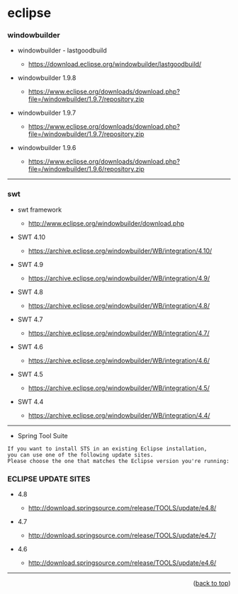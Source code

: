 <a name="topage"></a>

# eclipse


### windowbuilder

* windowbuilder - lastgoodbuild
    * https://download.eclipse.org/windowbuilder/lastgoodbuild/

* windowbuilder 1.9.8
    * https://www.eclipse.org/downloads/download.php?file=/windowbuilder/1.9.7/repository.zip

* windowbuilder 1.9.7
    * https://www.eclipse.org/downloads/download.php?file=/windowbuilder/1.9.7/repository.zip

* windowbuilder 1.9.6
    * https://www.eclipse.org/downloads/download.php?file=/windowbuilder/1.9.6/repository.zip

-------

### swt

* swt framework
    * http://www.eclipse.org/windowbuilder/download.php

* SWT 4.10
    * https://archive.eclipse.org/windowbuilder/WB/integration/4.10/

* SWT 4.9
    * https://archive.eclipse.org/windowbuilder/WB/integration/4.9/

* SWT 4.8
    * https://archive.eclipse.org/windowbuilder/WB/integration/4.8/

* SWT 4.7
    * https://archive.eclipse.org/windowbuilder/WB/integration/4.7/

* SWT 4.6
    * https://archive.eclipse.org/windowbuilder/WB/integration/4.6/

* SWT 4.5
    * https://archive.eclipse.org/windowbuilder/WB/integration/4.5/

* SWT 4.4
    * https://archive.eclipse.org/windowbuilder/WB/integration/4.4/

-------

* Spring Tool Suite

```
If you want to install STS in an existing Eclipse installation, 
you can use one of the following update sites. 
Please choose the one that matches the Eclipse version you're running:
```

### ECLIPSE	UPDATE SITES

* 4.8
    * http://download.springsource.com/release/TOOLS/update/e4.8/

* 4.7
    * http://download.springsource.com/release/TOOLS/update/e4.7/

* 4.6
   * http://download.springsource.com/release/TOOLS/update/e4.6/

-----

<p align="right">(<a href="#topage">back to top</a>)</p>
<br/>
<br/>
